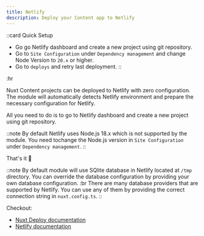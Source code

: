 ```yaml
---
title: Netlify
description: Deploy your Content app to Netlify
---
```


::card
Quick Setup

- Go go Netlify dashboard and create a new project using git repository.
- Go to `Site Configuration` under `Dependency management` and change Node Version to `20.x` or higher.
- Go to `deploys` and retry last deployment.
::

:hr

Nuxt Content projects can be deployed to Netlify with zero configuration. The module will automatically detects Netlify environment and prepare the necessary configuration for Netlify.

All you need to do is to go to Netlify dashboard and create a new project using git repository.

::note
By default Netlify uses Node.js 18.x which is not supported by the module. You need tochange the Node.js version in `Site Configuration` under `Dependency management`.
::

That's it :tada:

::note
By default module will use SQlite database in Netlify located at `/tmp` directory. You can override the database configuration by providing your own database configuration.
:br
There are many database providers that are supported by Netlify. You can use any of them by providing the correct connection string in `nuxt.config.ts`.
::

Checkout:

- [Nuxt Deploy documentation](https://nuxt.com/deploy/netlify)
- [Netlify documentation](https://www.netlify.com/blog/2016/09/29/a-step-by-step-guide-deploying-on-netlify/)
